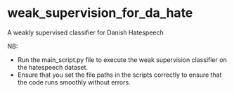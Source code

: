 # weak_supervision_for_da_hate
A weakly supervised classifier for Danish Hatespeech

NB: 
* Run the main_script.py file to execute the weak supervision classifier on the hatespeech dataset.
* Ensure that you set the file paths in the scripts correctly to ensure that the code runs smoothly without errors.

